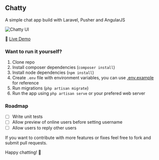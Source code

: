 ## Chatty

A simple chat app build with Laravel, Pusher and AngularJS

![Chatty UI](http://i.imgur.com/wSTlSJk.jpg)

:speech_balloon: [Live Demo](https://chatty-angular-laravel.herokuapp.com)

### Want to run it yourself?

1. Clone repo
2. Install composer dependencies (`composer install`)
3. Install node dependencies (`npm install`)
5. Create `.env` file with environment variables, you can use [.env.example](https://github.com/jahvi/chatty/blob/master/.env.example) for reference
5. Run migrations (`php artisan migrate`)
6. Run the app using `php artisan serve` or your prefered web server

### Roadmap

- [ ] Write unit tests
- [ ] Allow preview of online users before setting username
- [ ] Allow users to reply other users

If you want to contribute with more features or fixes feel free to fork and submit pull requests.

Happy chatting! :ghost:
